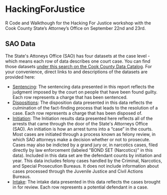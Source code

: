 # HackingForJustice

R Code and Walkthough for the Hacking For Justice workshop with the Cook County State’s Attorney’s Office on September 22nd and 23rd.



## SAO Data

The State's Attoneys Office (SAO) has four datasets at the case level - which means each row of data describes one court case. You can find those datasets [under this search on the Cook County Data Catalog](https://datacatalog.cookcountyil.gov/browse?tags=state%27s%20attorney%20case-level). For your convenience, direct links to and descriptions of the datasets are provided here:

- [Sentencing](https://datacatalog.cookcountyil.gov/Courts/Sentencing/tg8v-tm6u): The sentencing data presented in this report reflects the judgment imposed by the court on people that have been found guilty. Each row represents a charge that has been sentenced.
- [Dispositions](https://datacatalog.cookcountyil.gov/Courts/Dispositions/apwk-dzx8): The disposition data presented in this data reflects the culmination of the fact-finding process that leads to the resolution of a case. Each row represents a charge that has been disposed of.
- [Initiation](https://datacatalog.cookcountyil.gov/Courts/Initiation/7mck-ehwz): The Initiation results data presented here reflects all of the arrests that came through the door of the State's Attorneys Office (SAO). An initiation is how an arrest turns into a “case” in the courts. Most cases are initiated through a process known as felony review, in which SAO attorneys make a decision whether or not to prosecute. Cases may also be indicted by a grand jury or, in narcotics cases, filed directly by law enforcement (labeled "BOND SET (Narcotics)" in this data). Included in this data set are the defendant counts by initiation and year. This data includes felony cases handled by the Criminal, Narcotics, and Special Prosecution Bureaus. It does not include information about cases processed through the Juvenile Justice and Civil Actions Bureaus.
- [Intake](https://datacatalog.cookcountyil.gov/Courts/Intake/3k7z-hchi): The intake data presented in this data reflects the cases brought in for review. Each row represents a potential defendant in a case.